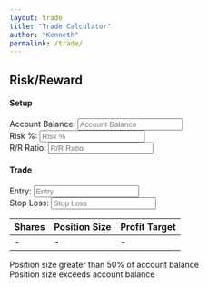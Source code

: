 ```yaml
---
layout: trade
title: "Trade Calculator"
author: "Kenneth"
permalink: /trade/
---
```


<div class="main">
  <h2>Risk/Reward</h2>
  <form class="ui equal width form mini" autocomplete="off">
    <div class="ui segment">
      <h4 class="ui dividing header">Setup</h4>
      <div class="ui three column grid">
        <div class="column">
          <div class="field">
            <label for="accountBalance">Account Balance:</label>
            <input
              type="text"
              inputmode="decimal"
              class="pure-input-1"
              id="accountBalance"
              placeholder="Account Balance"
              autocomplete="off"
            />
          </div>
        </div>
        <div class="column">
          <div class="field">
            <label for="riskPercentage">Risk %:</label>
            <input
              type="text"
              inputmode="decimal"
              class="pure-input-1"
              id="riskPercentage"
              placeholder="Risk %"
              autocomplete="off"
            />
          </div>
        </div>
        <div class="column">
          <div class="field">
            <label for="riskRewardRatio">R/R Ratio:</label>
            <input
              type="text"
              inputmode="decimal"
              class="pure-input-1"
              id="riskRewardRatio"
              placeholder="R/R Ratio"
              autocomplete="off"
            />
          </div>
        </div>
      </div>
      <!-- </div>
        <div class="ui segment raised"> -->
      <h4 class="ui dividing header">Trade</h4>
      <div class="ui two column grid">
        <div class="column">
          <div class="field">
            <label for="entry">Entry:</label>
            <input
              type="text"
              inputmode="decimal"
              class="pure-input-1"
              id="entry"
              placeholder="Entry"
              autocomplete="off"
            />
          </div>
        </div>
        <div class="column">
          <div class="field">
            <label for="stopLoss">Stop Loss:</label>
            <input
              type="text"
              inputmode="decimal"
              class="pure-input-1"
              id="stopLoss"
              placeholder="Stop Loss"
              autocomplete="off"
            />
          </div>
        </div>
      </div>
    </div>
  </form>

  <!--  display numShares, positionSize, profitTarget   -->
  <div class="ui segment">
    <table class="ui celled table unstackable">
      <thead>
        <tr>
          <th>Shares</th>
          <th>Position Size</th>
          <th>Profit Target</th>
        </tr>
      </thead>
      <tbody>
        <tr>
          <td
            id="numShares"
            data-tooltip="Click to copy"
            data-position="bottom center"
            data-variation="mini"
          >
            -
          </td>
          <td
            id="positionSize"
            data-tooltip="Click to copy"
            data-position="bottom center"
            data-variation="mini"
          >
            -
          </td>
          <td
            id="profitTarget"
            data-tooltip="Click to copy"
            data-position="bottom center"
            data-variation="mini"
          >
            -
          </td>
        </tr>
      </tbody>
    </table>
  </div>
  <div class="ui warning message positionSizeWarningMessage">
    Position size greater than 50% of account balance
  </div>
  <div class="ui negative message positionSizeErrorMessage">
    Position size exceeds account balance
  </div>
</div>
<script src="./trade/pesl_main.js"></script>
